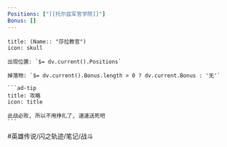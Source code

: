 ```yaml
---
Positions: ["[[托尔兹军官学院]]"]
Bonus: []
---
```

````ad-danger
title: (Name:: "莎拉教官")
icon: skull

出现位置: `$= dv.current().Positions`

掉落物: `$= dv.current().Bonus.length > 0 ? dv.current.Bonus : '无'`

```ad-tip
title: 攻略
icon: title

此战必败, 所以不用挣扎了, 速速送死吧
```
````

#英雄传说/闪之轨迹/笔记/战斗